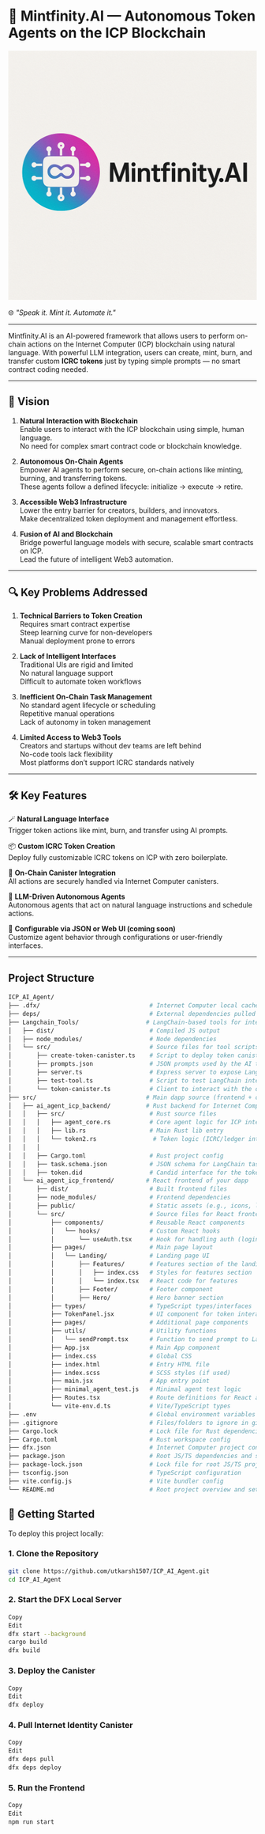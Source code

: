 # 🧬 Mintfinity.AI — Autonomous Token Agents on the ICP Blockchain

![Mintfinity.AI Logo](mintfinity-logo.png)

🌐 *"Speak it. Mint it. Automate it."*

---

Mintfinity.AI is an AI-powered framework that allows users to perform on-chain actions on the Internet Computer (ICP) blockchain using natural language. With powerful LLM integration, users can create, mint, burn, and transfer custom **ICRC tokens** just by typing simple prompts — no smart contract coding needed.

---

## 🌌 Vision  
1. **Natural Interaction with Blockchain**  
   Enable users to interact with the ICP blockchain using simple, human language.  
   No need for complex smart contract code or blockchain knowledge.

2. **Autonomous On-Chain Agents**  
   Empower AI agents to perform secure, on-chain actions like minting, burning, and transferring tokens.  
   These agents follow a defined lifecycle: initialize → execute → retire.

3. **Accessible Web3 Infrastructure**  
   Lower the entry barrier for creators, builders, and innovators.  
   Make decentralized token deployment and management effortless.

4. **Fusion of AI and Blockchain**  
   Bridge powerful language models with secure, scalable smart contracts on ICP.  
   Lead the future of intelligent Web3 automation.

---

## 🔍 Key Problems Addressed  
1. **Technical Barriers to Token Creation**  
   Requires smart contract expertise  
   Steep learning curve for non-developers  
   Manual deployment prone to errors

2. **Lack of Intelligent Interfaces**  
   Traditional UIs are rigid and limited  
   No natural language support  
   Difficult to automate token workflows

3. **Inefficient On-Chain Task Management**  
   No standard agent lifecycle or scheduling  
   Repetitive manual operations  
   Lack of autonomy in token management

4. **Limited Access to Web3 Tools**  
   Creators and startups without dev teams are left behind  
   No-code tools lack flexibility  
   Most platforms don’t support ICRC standards natively

---

## 🛠️ Key Features

🪄 **Natural Language Interface**  
Trigger token actions like mint, burn, and transfer using AI prompts.

📦 **Custom ICRC Token Creation**  
Deploy fully customizable ICRC tokens on ICP with zero boilerplate.

🔗 **On-Chain Canister Integration**  
All actions are securely handled via Internet Computer canisters.

🧠 **LLM-Driven Autonomous Agents**  
Autonomous agents that act on natural language instructions and schedule actions.

📁 **Configurable via JSON or Web UI (coming soon)**  
Customize agent behavior through configurations or user-friendly interfaces.

---

## Project Structure
```bash
ICP_AI_Agent/
├── .dfx/                               # Internet Computer local cache and configs
├── deps/                               # External dependencies pulled in by the project
├── Langchain_Tools/                   # LangChain-based tools for interacting with the canister via AI
│   ├── dist/                           # Compiled JS output
│   ├── node_modules/                   # Node dependencies
│   └── src/                            # Source files for tool scripts
│       ├── create-token-canister.ts    # Script to deploy token canister on IC
│       ├── prompts.json                # JSON prompts used by the AI tools
│       ├── server.ts                   # Express server to expose LangChain tools
│       ├── test-tool.ts                # Script to test LangChain integration
│       └── token-canister.ts           # Client to interact with the deployed token canister
├── src/                               # Main dapp source (frontend + canister code)
│   ├── ai_agent_icp_backend/          # Rust backend for Internet Computer
│   │   ├── src/                        # Rust source files
│   │   │   ├── agent_core.rs           # Core agent logic for ICP interactions
│   │   │   ├── lib.rs                  # Main Rust lib entry
│   │   │   └── token2.rs                # Token logic (ICRC/ledger interactions)
│   │   │   
│   │   ├── Cargo.toml                  # Rust project config
│   │   ├── task.schema.json            # JSON schema for LangChain tasks
│   │   ├── token.did                   # Candid interface for the token canister
│   └── ai_agent_icp_frontend/         # React frontend of your dapp
│       ├── dist/                       # Built frontend files
│       ├── node_modules/               # Frontend dependencies
│       ├── public/                     # Static assets (e.g., icons, logos)
│       └── src/                        # Source files for React frontend
│           ├── components/             # Reusable React components
│           │   └── hooks/              # Custom React hooks
│           │       └── useAuth.tsx     # Hook for handling auth (login/logout etc.)
│           ├── pages/                  # Main page layout
│           │   └── Landing/            # Landing page UI
│           │       ├── Features/       # Features section of the landing page
│           │       │   ├── index.css   # Styles for features section
│           │       │   └── index.tsx   # React code for features
│           │       ├── Footer/         # Footer component
│           │       ├── Hero/           # Hero banner section
│           ├── types/                  # TypeScript types/interfaces
│           ├── TokenPanel.jsx          # UI component for token interaction panel
│           ├── pages/                  # Additional page components
│           ├── utils/                  # Utility functions
│           │   └── sendPrompt.tsx      # Function to send prompt to LangChain backend
│           ├── App.jsx                 # Main App component
│           ├── index.css               # Global CSS
│           ├── index.html              # Entry HTML file
│           ├── index.scss              # SCSS styles (if used)
│           ├── main.jsx                # App entry point
│           ├── minimal_agent_test.js   # Minimal agent test logic
│           ├── Routes.tsx              # Route definitions for React app
│           └── vite-env.d.ts           # Vite/TypeScript types
├── .env                                # Global environment variables
├── .gitignore                          # Files/folders to ignore in git
├── Cargo.lock                          # Lock file for Rust dependencies
├── Cargo.toml                          # Rust workspace config
├── dfx.json                            # Internet Computer project config
├── package.json                        # Root JS/TS dependencies and scripts
├── package-lock.json                   # Lock file for root JS/TS project
├── tsconfig.json                       # TypeScript configuration
├── vite.config.js                      # Vite bundler config
└── README.md                           # Root project overview and setup instructions


```

## 🌱 Getting Started

To deploy this project locally:

### 1. Clone the Repository
```bash  
git clone https://github.com/utkarsh1507/ICP_AI_Agent.git
cd ICP_AI_Agent
```
### 2. Start the DFX Local Server
```bash
Copy
Edit
dfx start --background
cargo build
dfx build
```
### 3. Deploy the Canister
```bash
Copy
Edit
dfx deploy
```
### 4. Pull Internet Identity Canister
```bash
Copy
Edit
dfx deps pull
dfx deps deploy
```
### 5. Run the Frontend
```bash
Copy
Edit
npm run start
```